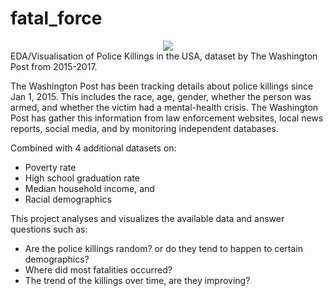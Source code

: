 # fatal_force
<center><img src=https://i.imgur.com/sX3K62b.png></center>
EDA/Visualisation of Police Killings in the USA, dataset by The Washington Post from 2015-2017.

The Washington Post has been tracking details about police killings since Jan 1, 2015. This includes the race, age, gender, whether the person was armed, and whether the victim had a mental-health crisis.
The Washington Post has gather this information from law enforcement websites, local news reports, social media, and by monitoring independent databases.

Combined with 4 additional datasets on:
* Poverty rate
* High school graduation rate
* Median household income, and
* Racial demographics

This project analyses and visualizes the available data and answer questions such as:
* Are the police killings random? or do they tend to happen to certain demographics?
* Where did most fatalities occurred?
* The trend of the killings over time, are they improving?
